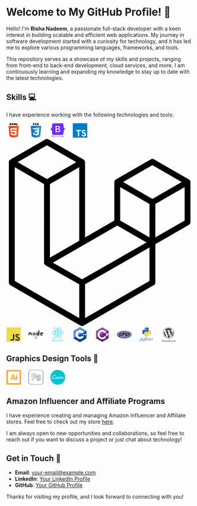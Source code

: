 # Welcome to My GitHub Profile! 👋

Hello! I'm **Risha Nadeem**, a passionate full-stack developer with a keen interest in building scalable and efficient web applications. My journey in software development started with a curiosity for technology, and it has led me to explore various programming languages, frameworks, and tools.

This repository serves as a showcase of my skills and projects, ranging from front-end to back-end development, cloud services, and more. I am continuously learning and expanding my knowledge to stay up to date with the latest technologies.

## Skills 💻

I have experience working with the following technologies and tools:

<p align="left">
  <img src="https://raw.githubusercontent.com/devicons/devicon/master/icons/html5/html5-original-wordmark.svg" alt="HTML" width="40" height="40"/>
  &nbsp;&nbsp;&nbsp;
  <img src="https://raw.githubusercontent.com/devicons/devicon/master/icons/css3/css3-original-wordmark.svg" alt="CSS" width="40" height="40"/>
  &nbsp;&nbsp;&nbsp;
  <img src="https://raw.githubusercontent.com/devicons/devicon/master/icons/bootstrap/bootstrap-plain-wordmark.svg" alt="Bootstrap" width="40" height="40"/>
  &nbsp;&nbsp;&nbsp;
<img src="https://raw.githubusercontent.com/devicons/devicon/master/icons/typescript/typescript-original.svg" alt="TypeScript" width="40" height="40"/>
<svg xmlns="http://www.w3.org/2000/svg" viewBox="0 0 512 512"><!--!Font Awesome Free 6.6.0 by @fontawesome - https://fontawesome.com License - https://fontawesome.com/license/free Copyright 2024 Fonticons, Inc.--><path d="M504.4 115.8a5.7 5.7 0 0 0 -.3-.7 8.5 8.5 0 0 0 -.5-1.3 6 6 0 0 0 -.5-.7 9.4 9.4 0 0 0 -.7-.9c-.2-.2-.5-.4-.8-.6a8.8 8.8 0 0 0 -.9-.7L404.4 55.6a8 8 0 0 0 -8 0L300.1 111h0a8.1 8.1 0 0 0 -.9 .7 7.7 7.7 0 0 0 -.8 .6 8.2 8.2 0 0 0 -.7 .9c-.2 .2-.4 .5-.5 .7a9.7 9.7 0 0 0 -.5 1.3c-.1 .2-.2 .4-.3 .7a8.1 8.1 0 0 0 -.3 2.1V223.2l-80.2 46.2V63.4a7.8 7.8 0 0 0 -.3-2.1c-.1-.2-.2-.5-.3-.7a8.4 8.4 0 0 0 -.5-1.2c-.1-.3-.4-.5-.5-.7a9.4 9.4 0 0 0 -.7-.9 9.5 9.5 0 0 0 -.8-.6 9.8 9.8 0 0 0 -.9-.7h0L115.6 1.1a8 8 0 0 0 -8 0L11.3 56.5h0a6.5 6.5 0 0 0 -.9 .7 7.8 7.8 0 0 0 -.8 .6 8.2 8.2 0 0 0 -.7 .9c-.2 .3-.4 .5-.6 .7a7.9 7.9 0 0 0 -.5 1.2 6.5 6.5 0 0 0 -.3 .7 8.2 8.2 0 0 0 -.3 2.1v329.7a8 8 0 0 0 4 7l192.5 110.8a8.8 8.8 0 0 0 1.3 .5c.2 .1 .4 .2 .6 .3a7.9 7.9 0 0 0 4.1 0c.2-.1 .4-.2 .6-.2a8.6 8.6 0 0 0 1.4-.6L404.4 400.1a8 8 0 0 0 4-7V287.9l92.2-53.1a8 8 0 0 0 4-7V117.9A8.6 8.6 0 0 0 504.4 115.8zM111.6 17.3h0l80.2 46.2-80.2 46.2L31.4 63.4zm88.3 60V278.6l-46.5 26.8-33.7 19.4V123.5l46.5-26.8zm0 412.8L23.4 388.5V77.3L57.1 96.7l46.5 26.8V338.7a6.9 6.9 0 0 0 .1 .9 8 8 0 0 0 .2 1.2h0a5.9 5.9 0 0 0 .4 .9 6.4 6.4 0 0 0 .4 1v0a8.5 8.5 0 0 0 .6 .8 7.6 7.6 0 0 0 .7 .8l0 0c.2 .2 .5 .4 .8 .6a8.9 8.9 0 0 0 .9 .7l0 0 0 0 92.2 52.2zm8-106.2-80.1-45.3 84.1-48.4 92.3-53.1 80.1 46.1-58.8 33.6zm184.5 4.6L215.9 490.1V397.8L346.6 323.2l45.8-26.2zm0-119.1L358.7 250l-46.5-26.8V131.8l33.7 19.4L392.4 178zm8-105.3-80.2-46.2 80.2-46.2 80.2 46.2zm8 105.3V178L455 151.2l33.7-19.4v91.4h0z"/></svg>


  <img src="https://raw.githubusercontent.com/devicons/devicon/master/icons/javascript/javascript-original.svg" alt="JavaScript" width="40" height="40"/>
  &nbsp;&nbsp;&nbsp;
  <img src="https://raw.githubusercontent.com/devicons/devicon/master/icons/nodejs/nodejs-original-wordmark.svg" alt="Node.js" width="40" height="40"/>
  &nbsp;&nbsp;&nbsp;
  <img src="https://raw.githubusercontent.com/devicons/devicon/master/icons/react/react-original-wordmark.svg" alt="React" width="40" height="40"/>
  &nbsp;&nbsp;&nbsp;
  <img src="https://raw.githubusercontent.com/devicons/devicon/master/icons/cplusplus/cplusplus-original.svg" alt="C++" width="40" height="40"/>
  &nbsp;&nbsp;&nbsp;
  <img src="https://raw.githubusercontent.com/devicons/devicon/master/icons/csharp/csharp-original.svg" alt="C#" width="40" height="40"/>
  &nbsp;&nbsp;&nbsp;
  <img src="https://raw.githubusercontent.com/devicons/devicon/master/icons/php/php-original.svg" alt="PHP Laravel" width="40" height="40"/>
  &nbsp;&nbsp;&nbsp;
  <img src="https://raw.githubusercontent.com/devicons/devicon/master/icons/python/python-original-wordmark.svg" alt="Python" width="40" height="40"/>
  &nbsp;&nbsp;&nbsp;
  <img src="https://raw.githubusercontent.com/devicons/devicon/master/icons/wordpress/wordpress-plain-wordmark.svg" alt="WordPress" width="40" height="40"/>
</p>

## Graphics Design Tools 🎨

<p align="left">
  <img src="https://raw.githubusercontent.com/devicons/devicon/master/icons/illustrator/illustrator-line.svg" alt="Adobe Illustrator" width="40" height="40"/>
  &nbsp;&nbsp;&nbsp;
  <img src="https://raw.githubusercontent.com/devicons/devicon/master/icons/photoshop/photoshop-line.svg" alt="Adobe Photoshop" width="40" height="40"/>
  &nbsp;&nbsp;&nbsp;
  <img src="https://raw.githubusercontent.com/devicons/devicon/master/icons/canva/canva-original.svg" alt="Canva" width="40" height="40"/>
  &nbsp;&nbsp;&nbsp;

</p>

## Amazon Influencer and Affiliate Programs

I have experience creating and managing Amazon Influencer and Affiliate stores. 
Feel free to check out my store [here](your-amazon-link).


 

I am always open to new opportunities and collaborations, so feel free to reach out if you want to discuss a project or just chat about technology!

## Get in Touch 📧

- **Email**: [your-email@example.com](rishanadeem35@gmail.com)
- **LinkedIn**: [Your LinkedIn Profile](https://www.linkedin.com/in/risha-nadeem-974366291/)
- **GitHub**: [Your GitHub Profile](https://github.com/rishanadeem)

Thanks for visiting my profile, and I look forward to connecting with you!
